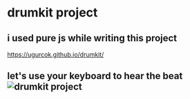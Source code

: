 # drumkit project
## i used pure js while writing this project
https://ugurcok.github.io/drumkit/
## let's use your keyboard to hear the beat![drumkit project](https://user-images.githubusercontent.com/72262726/180645676-012a3603-cb7b-4c98-872d-3f37a0294023.png)

